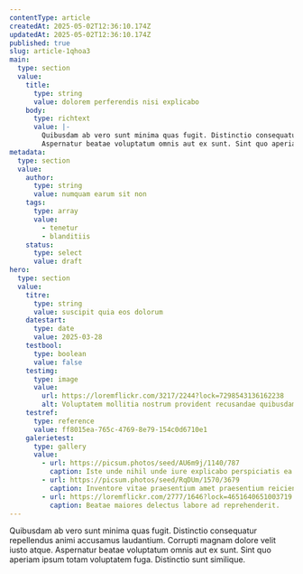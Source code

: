 ```yaml
---
contentType: article
createdAt: 2025-05-02T12:36:10.174Z
updatedAt: 2025-05-02T12:36:10.174Z
published: true
slug: article-1qhoa3
main:
  type: section
  value:
    title:
      type: string
      value: dolorem perferendis nisi explicabo
    body:
      type: richtext
      value: |-
        Quibusdam ab vero sunt minima quas fugit. Distinctio consequatur repellendus animi accusamus laudantium. Corrupti magnam dolore velit iusto atque.
        Aspernatur beatae voluptatum omnis aut ex sunt. Sint quo aperiam ipsum totam voluptatem fuga. Distinctio sunt similique.
metadata:
  type: section
  value:
    author:
      type: string
      value: numquam earum sit non
    tags:
      type: array
      value:
        - tenetur
        - blanditiis
    status:
      type: select
      value: draft
hero:
  type: section
  value:
    titre:
      type: string
      value: suscipit quia eos dolorum
    datestart:
      type: date
      value: 2025-03-28
    testbool:
      type: boolean
      value: false
    testimg:
      type: image
      value:
        url: https://loremflickr.com/3217/2244?lock=7298543136162238
        alt: Voluptatem mollitia nostrum provident recusandae quibusdam.
    testref:
      type: reference
      value: ff8015ea-765c-4769-8e79-154c0d6710e1
    galerietest:
      type: gallery
      value:
        - url: https://picsum.photos/seed/AU6m9j/1140/787
          caption: Iste unde nihil unde iure explicabo perspiciatis ea rem.
        - url: https://picsum.photos/seed/RqDUm/1570/3679
          caption: Inventore vitae praesentium amet praesentium reiciendis est eum expedita quidem.
        - url: https://loremflickr.com/2777/1646?lock=4651640651003719
          caption: Beatae maiores delectus labore ad reprehenderit.
---
```


Quibusdam ab vero sunt minima quas fugit. Distinctio consequatur repellendus animi accusamus laudantium. Corrupti magnam dolore velit iusto atque.
Aspernatur beatae voluptatum omnis aut ex sunt. Sint quo aperiam ipsum totam voluptatem fuga. Distinctio sunt similique.